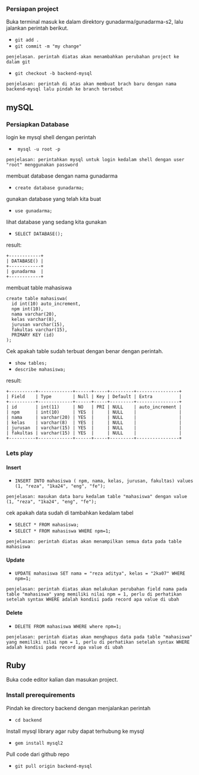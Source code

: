 ### Persiapan project
Buka terminal masuk ke dalam direktory gunadarma/gunadarma-s2, lalu jalankan perintah berikut.
- `git add .`
- `git commit -m "my change"`

```
penjelasan. perintah diatas akan menambahkan perubahan project ke dalam git
```

* `git checkout -b backend-mysql`
```
penjelasan: perintah di atas akan membuat brach baru dengan nama backend-mysql lalu pindah ke branch tersebut
```

## mySQL

### Persiapkan Database
login ke mysql shell dengan perintah
* ` mysql -u root -p`
```
penjelasan: perintahkan mysql untuk login kedalam shell dengan user "root" menggunakan password
```
membuat database dengan nama gunadarma
* `create database gunadarma;`

gunakan database yang telah kita buat 
* `use gunadarma;`

lihat database yang sedang kita gunakan
* `SELECT DATABASE();`

result:
```
+------------+
| DATABASE() |
+------------+
| gunadarma  |
+------------+
```

membuat table mahasiswa

```
create table mahasiswa(
  id int(10) auto_increment,
  npm int(10),
  nama varchar(20),
  kelas varchar(8),
  jurusan varchar(15),
  fakultas varchar(15),
  PRIMARY KEY (id)
);

```
Cek apakah table sudah terbuat dengan benar dengan perintah.
* `show tables;`
* `describe mahasiswa;`

result:
```
+----------+-------------+------+-----+---------+----------------+
| Field    | Type        | Null | Key | Default | Extra          |
+----------+-------------+------+-----+---------+----------------+
| id       | int(11)     | NO   | PRI | NULL    | auto_increment |
| npm      | int(10)     | YES  |     | NULL    |                |
| nama     | varchar(20) | YES  |     | NULL    |                |
| kelas    | varchar(8)  | YES  |     | NULL    |                |
| jurusan  | varchar(15) | YES  |     | NULL    |                |
| fakultas | varchar(15) | YES  |     | NULL    |                |
+----------+-------------+------+-----+---------+----------------+

```

### Lets play
 
#### Insert 
* `INSERT INTO mahasiswa ( npm, nama, kelas, jurusan, fakultas) values (1, "reza", "1ka24", "eng", "fe");`

```
penjelasan: masukan data baru kedalam table "mahasiswa" dengan value 
(1, "reza", "1ka24", "eng", "fe");
```
cek apakah data sudah di tambahkan kedalam tabel
* `SELECT * FROM mahasiswa;`
* `SELECT * FROM mahasiswa WHERE npm=1;`
```
penjelasan: perintah diatas akan menampilkan semua data pada table mahasiswa
```

#### Update 

* `UPDATE mahasiswa SET nama = "reza aditya", kelas = "2ka07" WHERE npm=1;`

```
penjelasan: perintah diatas akan melakukan perubahan field nama pada table "mahasiswa" yang memiliki nilai npm = 1, perlu di perhatikan setelah syntax WHERE adalah kondisi pada record apa value di ubah
```

#### Delete
* `DELETE FROM mahasiswa WHERE where npm=1;`
```
penjelasan: perintah diatas akan menghapus data pada table "mahasiswa" yang memiliki nilai npm = 1, perlu di perhatikan setelah syntax WHERE adalah kondisi pada record apa value di ubah
```


## Ruby

Buka code editor kalian dan masukan project.

### Install prerequirements

Pindah ke directory backend dengan menjalankan perintah
- `cd backend`

Install mysql library agar ruby dapat terhubung ke mysql
- `gem install mysql2`

Pull code dari github repo
- `git pull origin backend-mysql`

